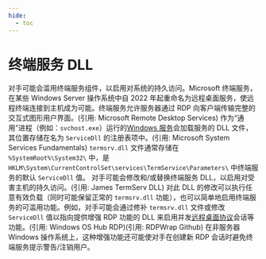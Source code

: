 ```yaml
---
hide:
  - toc
---
```


# 终端服务 DLL

对手可能会滥用终端服务组件，以启用对系统的持久访问。Microsoft 终端服务，在某些 Windows Server 操作系统中自 2022 年起重命名为远程桌面服务，使远程终端连接到主机成为可能。终端服务允许服务器通过 RDP 向客户端传输完整的交互式图形用户界面。(引用: Microsoft Remote Desktop Services)  作为“通用”进程（例如：<code>svchost.exe</code>）运行的[Windows 服务](https://attack.mitre.org/techniques/T1543/003)会加载服务的 DLL 文件，其位置存储在名为 <code>ServiceDll</code> 的注册表项中。(引用: Microsoft System Services Fundamentals) <code>termsrv.dll</code> 文件通常存储在 `%SystemRoot%\System32\` 中，是 `HKLM\System\CurrentControlSet\services\TermService\Parameters\` 中终端服务的默认 <code>ServiceDll</code> 值。  对手可能会修改和/或替换终端服务 DLL，以启用对受害主机的持久访问。(引用: James TermServ DLL) 对此 DLL 的修改可以执行任意有效负载（同时可能保留正常的 <code>termsrv.dll</code> 功能），也可以简单地启用终端服务的可滥用功能。例如，对手可能会通过修补 <code>termsrv.dll</code> 文件或修改 <code>ServiceDll</code> 值以指向提供增强 RDP 功能的 DLL 来启用并发[远程桌面协议](https://attack.mitre.org/techniques/T1021/001)会话等功能。(引用: Windows OS Hub RDP)(引用: RDPWrap Github) 在非服务器 Windows 操作系统上，这种增强功能还可能使对手在创建新 RDP 会话时避免终端服务提示警告/注销用户。
